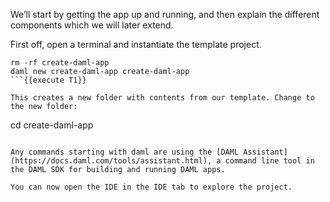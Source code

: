 We’ll start by getting the app up and running, and then explain the different components which we will later extend.

First off, open a terminal and instantiate the template project.

```
rm -rf create-daml-app
daml new create-daml-app create-daml-app
```{{execute T1}}

This creates a new folder with contents from our template. Change to the new folder:

```
cd create-daml-app
```{{execute T1}}

Any commands starting with daml are using the [DAML Assistant](https://docs.daml.com/tools/assistant.html), a command line tool in the DAML SDK for building and running DAML apps. 

You can now open the IDE in the IDE tab to explore the project.
